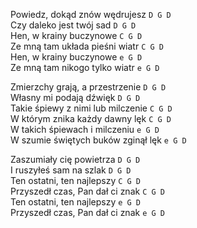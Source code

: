 Powiedz, dokąd znów wędrujesz `D G D`  
Czy daleko jest twój sad `D G D`  
Hen, w krainy buczynowe `C G D`  
Ze mną tam układa pieśni wiatr `C G D`  
Hen, w krainy buczynowe `e G D`  
Ze mną tam nikogo tylko wiatr `e G D`  

Zmierzchy grają, a przestrzenie `D G D`  
Własny mi podają dźwięk `D G D`  
Takie śpiewy z nimi lub milczenie `C G D`  
W którym znika każdy dawny lęk `C G D`  
W takich śpiewach i milczeniu `e G D`  
W szumie świętych buków zginął lęk `e G D`  

Zaszumiały cię powietrza `D G D`  
I ruszyłeś sam na szlak `D G D`  
Ten ostatni, ten najlepszy `C G D`  
Przyszedł czas, Pan dał ci znak `C G D`  
Ten ostatni, ten najlepszy `e G D`  
Przyszedł czas, Pan dał ci znak `e G D`  
